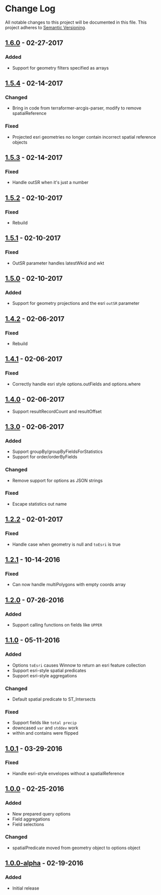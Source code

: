 # Change Log
All notable changes to this project will be documented in this file.
This project adheres to [Semantic Versioning](http://semver.org/).

## [1.6.0] - 02-27-2017
### Added
* Support for geometry filters specified as arrays

## [1.5.4] - 02-14-2017
### Changed
* Bring in code from terraformer-arcgis-parser, modify to remove spatialReference

### Fixed
* Projected esri geometries no longer contain incorrect spatial reference objects

## [1.5.3] - 02-14-2017
### Fixed
* Handle outSR when it's just a number

## [1.5.2] - 02-10-2017
### Fixed
* Rebuild

## [1.5.1] - 02-10-2017
### Fixed
* OutSR parameter handles latestWkid and wkt

## [1.5.0] - 02-10-2017
### Added
* Support for geometry projections and the esri `outSR` parameter

## [1.4.2] - 02-06-2017
### Fixed
* Rebuild

## [1.4.1] - 02-06-2017
### Fixed
* Correctly handle esri style options.outFields and options.where

## [1.4.0] - 02-06-2017
* Support resultRecordCount and resultOffset

## [1.3.0] - 02-06-2017
### Added
* Support groupBy/groupByFieldsForStatistics
* Support for order/orderByFields

### Changed
* Remove support for options as JSON strings

### Fixed
* Escape statistics out name

## [1.2.2] - 02-01-2017
### Fixed
* Handle case when geometry is null and `toEsri` is true

## [1.2.1] - 10-14-2016
### Fixed
* Can now handle multiPolygons with empty coords array

## [1.2.0] - 07-26-2016
### Added
* Support calling functions on fields like `UPPER`

## [1.1.0] - 05-11-2016
### Added
* Options `toEsri` causes Winnow to return an esri feature collection
* Support esri-style spatial predicates
* Support esri-style aggregations

### Changed
* Default spatial predicate to ST_Intersects

### Fixed
* Support fields like `total precip`
* downcased `var` and `stddev` work
* within and contains were flipped

## [1.0.1] - 03-29-2016
### Fixed
* Handle esri-style envelopes without a spatialReference

## [1.0.0] - 02-25-2016
### Added
* New prepared query options
* Field aggregations
* Field selections

### Changed
* spatialPredicate moved from geometry object to options object

## [1.0.0-alpha] - 02-19-2016
### Added
* Initial release

[1.6.0]: https://github.com/dmfenton/winnow/compare/v1.6.0...v1.5.4
[1.5.4]: https://github.com/dmfenton/winnow/compare/v1.5.3...v1.5.4
[1.5.3]: https://github.com/dmfenton/winnow/compare/v1.5.2...v1.5.3
[1.5.2]: https://github.com/dmfenton/winnow/compare/v1.5.1...v1.5.2
[1.5.1]: https://github.com/dmfenton/winnow/compare/v1.5.0...v1.5.1
[1.5.0]: https://github.com/dmfenton/winnow/compare/v1.4.2...v1.5.0
[1.4.2]: https://github.com/dmfenton/winnow/compare/v1.4.1...v1.4.2
[1.4.1]: https://github.com/dmfenton/winnow/compare/v1.4.0...v1.4.1
[1.4.0]: https://github.com/dmfenton/winnow/compare/v1.3.0...v1.4.0
[1.3.0]: https://github.com/dmfenton/winnow/compare/v1.2.2...v1.3.0
[1.2.2]: https://github.com/dmfenton/winnow/compare/v1.2.1...v1.2.2
[1.2.1]: https://github.com/dmfenton/winnow/compare/v1.2.0...v1.2.1
[1.2.0]: https://github.com/dmfenton/winnow/compare/v1.1.0...v1.2.0
[1.1.0]: https://github.com/dmfenton/winnow/compare/v1.0.1...v1.1.0
[1.0.1]: https://github.com/dmfenton/winnow/compare/v1.0.0...v1.0.1
[1.0.0]: https://github.com/dmfenton/winnow/compare/v1.0.0-alpha...v1.0.0
[1.0.0-alpha]: https://github.com/dmfenton/winnow/releases/tag/v1.0.0-alpha

